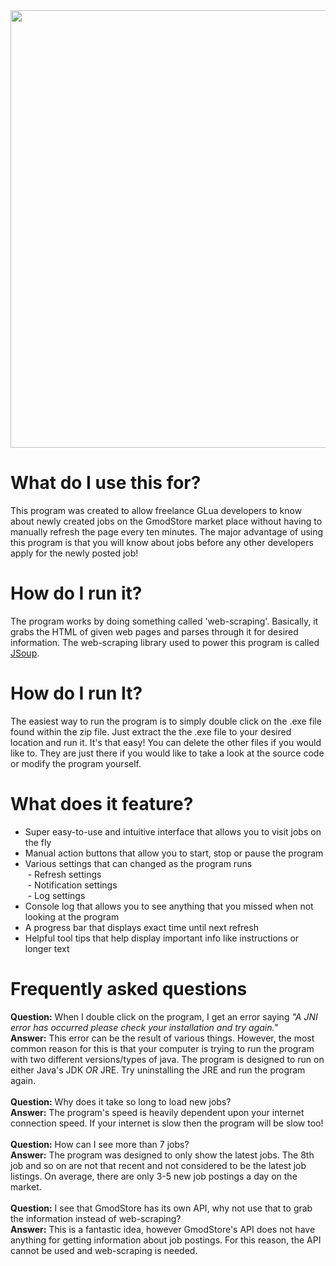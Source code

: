  <img src="https://i.gyazo.com/9485d7571b45399473a1844f82b39940.png" height="auto" width="700">


# What do I use this for?
This program was created to allow freelance GLua developers to know about newly created jobs on the GmodStore market place without having to manually refresh the page every ten minutes. The major advantage of using this program is that you will know about jobs before any other developers apply for the newly posted job!

# How do I run it?
The program works by doing something called 'web-scraping'. Basically, it grabs the HTML of given web pages and parses through it for desired information. The web-scraping library used to power this program is called [JSoup](https://jsoup.org/apidocs/).

# How do I run It?
The easiest way to run the program is to simply double click on the .exe file found within the zip file. Just extract the the .exe file to your desired location and run it. It's that easy! You can delete the other files if you would like to. They are just there if you would like to take a look at the source code or modify the program yourself.


# What does it feature?

 - Super easy-to-use and intuitive interface that allows you to visit jobs on the fly
 - Manual action buttons that allow you to start, stop or pause the program
 - Various settings that can changed as the program runs<br>
&nbsp;- Refresh settings<br>
&nbsp;- Notification settings<br>
&nbsp;- Log settings<br>
 - Console log that allows you to see anything that you missed when not looking at the program
 - A progress bar that displays exact time until next refresh
 - Helpful tool tips that help display important info like instructions or longer text


# Frequently asked questions
**Question:** When I double click on the program, I get an error saying *"A JNI error has occurred please check your installation and try again."*
<br> 
**Answer:** This error can be the result of various things. However, the most common reason for this is that your computer is trying to run the program with two different versions/types of java. The program is designed to run on either Java's JDK *OR* JRE. Try uninstalling the JRE and run the program again.
<br> 
<br> 
**Question:** Why does it take so long to load new jobs?
<br> 
**Answer:** The program's speed is heavily dependent upon your internet connection speed. If your internet is slow then the program will be slow too!
<br> 
<br> 
**Question:** How can I see more than 7 jobs?
<br> 
**Answer:** The program was designed to only show the latest jobs. The 8th job and so on are not that recent and not considered to be the latest job listings. On average, there are only 3-5 new job postings a day on the market.
<br> 
<br> 
**Question:** I see that GmodStore has its own API, why not use that to grab the information instead of web-scraping?
<br> 
**Answer:** This is a fantastic idea, however GmodStore's API does not have anything for getting information about job postings. For this reason, the API cannot be used and web-scraping is needed.

